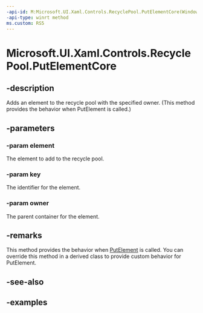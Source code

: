 ```yaml
---
-api-id: M:Microsoft.UI.Xaml.Controls.RecyclePool.PutElementCore(Windows.UI.Xaml.UIElement,System.String,Windows.UI.Xaml.UIElement)
-api-type: winrt method
ms.custom: RS5
---
```


<!-- Method syntax.
virtual protected void RecyclePool.PutElementCore(UIElement element, String key, UIElement owner)
-->

# Microsoft.UI.Xaml.Controls.RecyclePool.PutElementCore

## -description

Adds an element to the recycle pool with the specified owner. (This method provides the behavior when PutElement is called.)

## -parameters

### -param element

The element to add to the recycle pool.

### -param key

The identifier for the element.

### -param owner

The parent container for the element.

## -remarks

This method provides the behavior when [PutElement](/uwp/api/microsoft.ui.xaml.controls.recyclepool.putelement) is called. You can override this method in a derived class to provide custom behavior for PutElement.

## -see-also

## -examples

